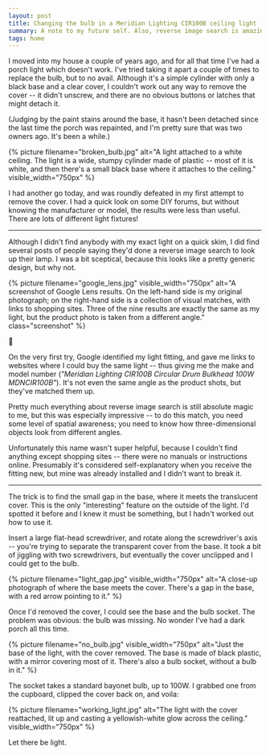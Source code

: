 ```yaml
---
layout: post
title: Changing the bulb in a Meridian Lighting CIR100B ceiling light
summary: A note to my future self. Also, reverse image search is amazing.
tags: home
---
```


I moved into my house a couple of years ago, and for all that time I've had a porch light which doesn't work.
I've tried taking it apart a couple of times to replace the bulb, but to no avail.
Although it's a simple cylinder with only a black base and a clear cover, I couldn't work out any way to remove the cover -- it didn't unscrew, and there are no obvious buttons or latches that might detach it.

(Judging by the paint stains around the base, it hasn't been detached since the last time the porch was repainted, and I'm pretty sure that was two owners ago.
It's been a while.)

{%
  picture
  filename="broken_bulb.jpg"
  alt="A light attached to a white ceiling. The light is a wide, stumpy cylinder made of plastic -- most of it is white, and then there's a small black base where it attaches to the ceiling."
  visible_width="750px"
%}

I had another go today, and was roundly defeated in my first attempt to remove the cover.
I had a quick look on some DIY forums, but without knowing the manufacturer or model, the results were less than useful.
There are lots of different light fixtures!

---

Although I didn't find anybody with my exact light on a quick skim, I did find several posts of people saying they'd done a reverse image search to look up their lamp.
I was a bit sceptical, because this looks like a pretty generic design, but why not.

{%
  picture
  filename="google_lens.jpg"
  visible_width="750px"
  alt="A screenshot of Google Lens results. On the left-hand side is my original photograph; on the right-hand side is a collection of visual matches, with links to shopping sites. Three of the nine results are exactly the same as my light, but the product photo is taken from a different angle."
  class="screenshot"
%}

🤯

On the very first try, Google identified my light fitting, and gave me links to websites where I could buy the same light -- thus giving me the make and model number (*"Meridian Lighting CIR100B Circular Drum Bulkhead 100W MDNCIR100B"*).
It's not even the same angle as the product shots, but they've matched them up.

Pretty much everything about reverse image search is still absolute magic to me, but this was especially impressive -- to do this match, you need some level of spatial awareness; you need to know how three-dimensional objects look from different angles.

Unfortunately this name wasn't super helpful, because I couldn't find anything except shopping sites -- there were no manuals or instructions online.
Presumably it's considered self-explanatory when you receive the fitting new, but mine was already installed and I didn't want to break it.

---

The trick is to find the small gap in the base, where it meets the translucent cover.
This is the only "interesting" feature on the outside of the light.
I'd spotted it before and I knew it must be something, but I hadn't worked out how to use it.

Insert a large flat-head screwdriver, and rotate along the screwdriver's axis -- you're trying to separate the transparent cover from the base.
It took a bit of jiggling with two screwdrivers, but eventually the cover unclipped and I could get to the bulb.

{%
  picture
  filename="light_gap.jpg"
  visible_width="750px"
  alt="A close-up photograph of where the base meets the cover. There's a gap in the base, with a red arrow pointing to it."
%}

Once I'd removed the cover, I could see the base and the bulb socket.
The problem was obvious: the bulb was missing.
No wonder I've had a dark porch all this time.

{%
  picture
  filename="no_bulb.jpg"
  visible_width="750px"
  alt="Just the base of the light, with the cover removed. The base is made of black plastic, with a mirror covering most of it. There's also a bulb socket, without a bulb in it."
%}

The socket takes a standard bayonet bulb, up to 100W.
I grabbed one from the cupboard, clipped the cover back on, and voila:

{%
  picture
  filename="working_light.jpg"
  alt="The light with the cover reattached, lit up and casting a yellowish-white glow across the ceiling."
  visible_width="750px"
%}

Let there be light.
